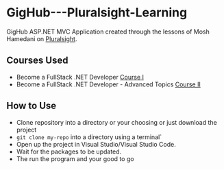 # GigHub---Pluralsight-Learning
GigHub ASP.NET MVC Application created through the lessons of Mosh Hamedani on [Pluralsight](https://www.pluralsight.com).

## Courses Used
* Become a FullStack .NET Developer [Course I](https://www.pluralsight.com/courses/full-stack-dot-net-developer-fundamentals)
* Become a FullStack .NET Developer - Advanced Topics [Course II](https://www.pluralsight.com/courses/full-stack-dot-net-developer)

## How to Use
* Clone repository into a directory or your choosing or just download the project
* `git clone my-repo` into a directory using a terminal`
* Open up the project in Visual Studio/Visual Studio Code.
* Wait for the packages to be updated.
* The run the program and your good to go

